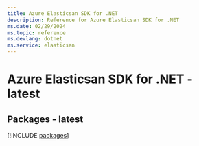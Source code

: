 ```yaml
---
title: Azure Elasticsan SDK for .NET
description: Reference for Azure Elasticsan SDK for .NET
ms.date: 02/29/2024
ms.topic: reference
ms.devlang: dotnet
ms.service: elasticsan
---
```

# Azure Elasticsan SDK for .NET - latest
## Packages - latest
[!INCLUDE [packages](elasticsan-index.md)]